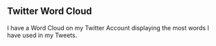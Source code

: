 ## **Twitter Word Cloud**

I have a Word Cloud on my Twitter Account displaying the most words I have used in my Tweets. 
